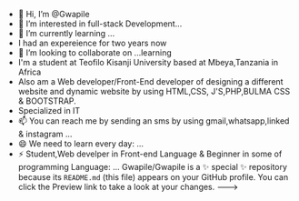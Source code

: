 - 👋 Hi, I’m @Gwapile
- 👀 I’m interested in full-stack Development...
- 🌱 I’m currently learning ...
- I had an expereience for two years now
- 💞️ I’m looking to collaborate on ...learning
- I'm a student at Teofilo Kisanji University  based at Mbeya,Tanzania in Africa
- Also am a Web developer/Front-End developer of designing a different website and dynamic website by using HTML,CSS, J'S,PHP,BULMA CSS & BOOTSTRAP.
- Specialized in IT
- 📫 You can reach me by sending an sms by using gmail,whatsapp,linked & instagram ...
- 😄 We need to learn every day: ...
- ⚡ Student,Web develper in Front-end Language & Beginner in some of programming Language: ...
Gwapile/Gwapile is a ✨ special ✨ repository because its `README.md` (this file) appears on your GitHub profile.
You can click the Preview link to take a look at your changes.
--->
